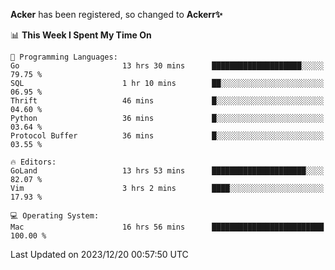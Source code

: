 **Acker** has been registered, so changed to **Ackerr✨**

<!--START_SECTION:waka-->
📊 **This Week I Spent My Time On** 

```text
💬 Programming Languages: 
Go                       13 hrs 30 mins      ████████████████████░░░░░   79.75 % 
SQL                      1 hr 10 mins        ██░░░░░░░░░░░░░░░░░░░░░░░   06.95 % 
Thrift                   46 mins             █░░░░░░░░░░░░░░░░░░░░░░░░   04.60 % 
Python                   36 mins             █░░░░░░░░░░░░░░░░░░░░░░░░   03.64 % 
Protocol Buffer          36 mins             █░░░░░░░░░░░░░░░░░░░░░░░░   03.55 % 

🔥 Editors: 
GoLand                   13 hrs 53 mins      █████████████████████░░░░   82.07 % 
Vim                      3 hrs 2 mins        ████░░░░░░░░░░░░░░░░░░░░░   17.93 % 

💻 Operating System: 
Mac                      16 hrs 56 mins      █████████████████████████   100.00 % 
```


 Last Updated on 2023/12/20 00:57:50 UTC
<!--END_SECTION:waka-->
